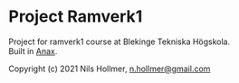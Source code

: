 Project Ramverk1
================

Project for ramverk1 course at Blekinge Tekniska Högskola.  
Built in [Anax](https://github.com/canax).



Copyright (c) 2021 Nils Hollmer, n.hollmer@gmail.com
